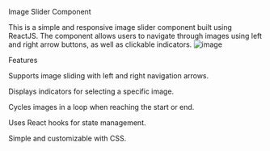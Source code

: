 Image Slider Component

This is a simple and responsive image slider component built using ReactJS. The component allows users to navigate through images using left and right arrow buttons, as well as clickable indicators.
![image](https://github.com/user-attachments/assets/712d4d22-9a48-4f3f-93e4-3f9709ab34a3)

Features

Supports image sliding with left and right navigation arrows.

Displays indicators for selecting a specific image.

Cycles images in a loop when reaching the start or end.

Uses React hooks for state management.

Simple and customizable with CSS.
